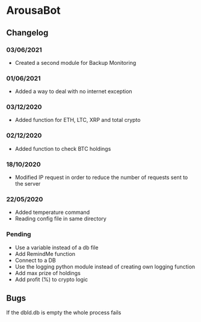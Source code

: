 # ArousaBot

## Changelog

### 03/06/2021

* Created a second module for Backup Monitoring

### 01/06/2021

* Added a way to deal with no internet exception

### 03/12/2020

* Added function for ETH, LTC, XRP and total crypto

### 02/12/2020

* Added function to check BTC holdings

### 18/10/2020

* Modified IP request in order to reduce the number of requests sent to the server

### 22/05/2020

* Added temperature command
* Reading config file in same directory

### Pending


* Use a variable instead of a db file
* Add RemindMe function
* Connect to a DB
* Use the logging python module instead of creating own logging function
* Add max prize of holdings
* Add profit (%) to crypto logic


## Bugs

If the dbId.db is empty the whole process fails